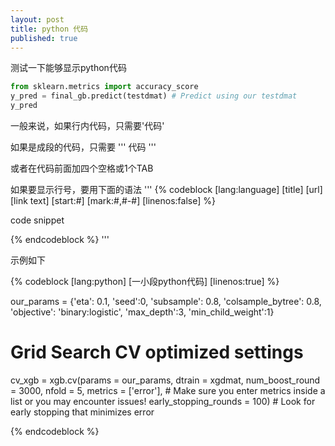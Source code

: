 ```yaml
---
layout: post
title: python 代码
published: true
---
```



测试一下能够显示python代码

```python
from sklearn.metrics import accuracy_score
y_pred = final_gb.predict(testdmat) # Predict using our testdmat
y_pred
```

一般来说，如果行内代码，只需要'代码'

如果是成段的代码，只需要
'''
代码
'''

或者在代码前面加四个空格或1个TAB

如果要显示行号，要用下面的语法
'''
{% codeblock [lang:language] [title] [url] [link text] [start:#] [mark:#,#-#] [linenos:false] %}

code snippet

{% endcodeblock %}
'''

示例如下

{% codeblock [lang:python] [一小段python代码] [linenos:true] %}

our_params = {'eta': 0.1, 'seed':0, 'subsample': 0.8, 'colsample_bytree': 0.8, 
             'objective': 'binary:logistic', 'max_depth':3, 'min_child_weight':1} 
# Grid Search CV optimized settings

cv_xgb = xgb.cv(params = our_params, dtrain = xgdmat, num_boost_round = 3000, nfold = 5,
                metrics = ['error'], # Make sure you enter metrics inside a list or you may encounter issues!
                early_stopping_rounds = 100) # Look for early stopping that minimizes error

{% endcodeblock %}
